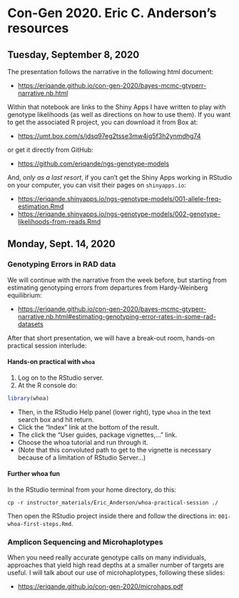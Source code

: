 Con-Gen 2020. Eric C. Anderson’s resources
================

## Tuesday, September 8, 2020

The presentation follows the narrative in the following html document:

  - <https://eriqande.github.io/con-gen-2020/bayes-mcmc-gtyperr-narrative.nb.html>

Within that notebook are links to the Shiny Apps I have written to play
with genotype likelihoods (as well as directions on how to use them). If
you want to get the associated R project, you can download it from Box
at:

  - <https://umt.box.com/s/jdsq97eg2tsse3mw4ig5f3h2ynmdhg74>

or get it directly from GitHub:

  - <https://github.com/eriqande/ngs-genotype-models>

And, *only as a last resort*, if you can’t get the Shiny Apps working in
RStudio on your computer, you can visit their pages on `shinyapps.io`:

  - <https://eriqande.shinyapps.io/ngs-genotype-models/001-allele-freq-estimation.Rmd>
  - <https://eriqande.shinyapps.io/ngs-genotype-models/002-genotype-likelihoods-from-reads.Rmd>

## Monday, Sept. 14, 2020

### Genotyping Errors in RAD data

We will continue with the narrative from the week before, but starting
from estimating genotyping errors from departures from Hardy-Weinberg
equilibrium:

  - <https://eriqande.github.io/con-gen-2020/bayes-mcmc-gtyperr-narrative.nb.html#estimating-genotyping-error-rates-in-some-rad-datasets>

After that short presentation, we will have a break-out room, hands-on
practical session interlude:

#### Hands-on practical with `whoa`

1.  Log on to the RStudio server.
2.  At the R console do:

<!-- end list -->

``` r
library(whoa)
```

  - Then, in the RStudio Help panel (lower right), type `whoa` in the
    text search box and hit return.
  - Click the “Index” link at the bottom of the result.
  - The click the “User guides, package vignettes,…” link.
  - Choose the whoa tutorial and run through it.
  - (Note that this convoluted path to get to the vignette is necessary
    because of a limitation of RStudio Server…)

#### Further whoa fun

In the RStudio terminal from your home directory, do this:

    cp -r instructor_materials/Eric_Anderson/whoa-practical-session ./

Then open the RStudio project inside there and follow the directions in:
`001-whoa-first-steps.Rmd`.

### Amplicon Sequencing and Microhaplotypes

When you need really accurate genotype calls on many individuals,
approaches that yield high read depths at a smaller number of targets
are useful. I will talk about our use of microhaplotypes, following
these slides:

  - <https://eriqande.github.io/con-gen-2020/microhaps.pdf>

